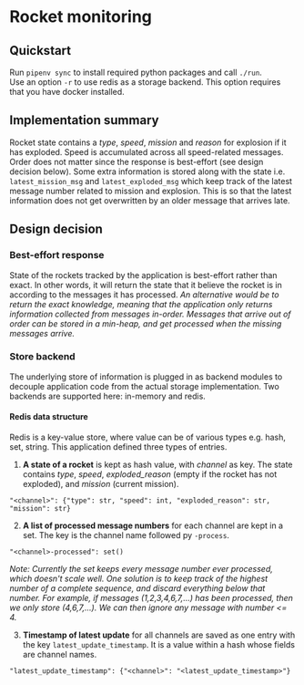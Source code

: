 # Rocket monitoring

## Quickstart

Run `pipenv sync` to install required python packages and call `./run`.  
Use an option `-r` to use redis as a storage backend. 
This option requires that you have docker installed.

## Implementation summary

Rocket state contains a _type_, _speed_, _mission_ and _reason_ for explosion if it has exploded.
Speed is accumulated across all speed-related messages. 
Order does not matter since the response is best-effort (see design decision below).
Some extra information is stored along with the state i.e. 
`latest_mission_msg` and `latest_exploded_msg` which keep track of 
the latest message number related to mission and explosion. 
This is so that the latest information does not get overwritten by an older message 
that arrives late.

## Design decision

### Best-effort response
State of the rockets tracked by the application is best-effort rather than exact.
In other words, it will return the state that it believe the rocket is in
according to the messages it has processed. 
_An alternative would be to return the exact knowledge, meaning that the application
only returns information collected from messages in-order.
Messages that arrive out of order can be stored in a min-heap, and get processed when the
missing messages arrive._

### Store backend
The underlying store of information is plugged in as backend modules
to decouple application code from the actual storage implementation.
Two backends are supported here: in-memory and redis.

#### Redis data structure
Redis is a key-value store, where value can be of various types e.g. hash, set, string.
This application defined three types of entries.

1. **A state of a rocket** is kept as hash value, with _channel_ as key.
The state contains _type_, _speed_, _exploded_reason_ 
(empty if the rocket has not exploded), and _mission_ (current mission).
```
"<channel>": {"type": str, "speed": int, "exploded_reason": str, "mission": str}
```

2. **A list of processed message numbers** for each channel are kept in a set.
The key is the channel name followed py `-process`.
```
"<channel>-processed": set()
```
_Note: Currently the set keeps every message number ever processed, which doesn't scale well.
One solution is to keep track of the highest number of a complete sequence,
and discard everything below that number. For example, if messages (1,2,3,4,6,7,...) has been processed,
then we only store (4,6,7,...). We can then ignore any message with number <= 4._

3. **Timestamp of latest update** for all channels are saved as one entry with the key
`latest_update_timestamp`. It is a value within a hash whose fields are channel names.
```
"latest_update_timestamp": {"<channel>": "<latest_update_timestamp>"}
```

